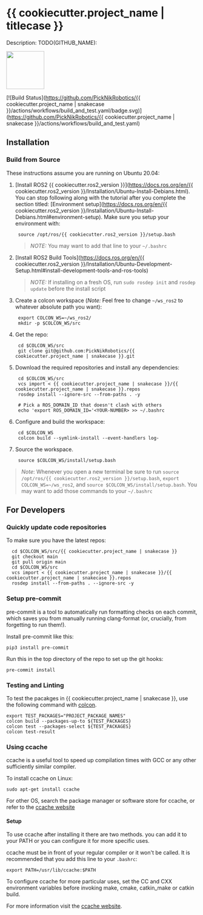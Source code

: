 # {{ cookiecutter.project_name | titlecase }}

Description: TODO(GITHUB_NAME):


<img src="https://picknik.ai/assets/images/logo.jpg" width="100">

[![Build Status](https://github.com/PickNikRobotics/{{ cookiecutter.project_name | snakecase }}/actions/workflows/build_and_test.yaml/badge.svg)](https://github.com/PickNikRobotics/{{ cookiecutter.project_name | snakecase }}/actions/workflows/build_and_test.yaml)

## Installation

### Build from Source

These instructions assume you are running on Ubuntu 20.04:

1. [Install ROS2 {{ cookiecutter.ros2_version }}](https://docs.ros.org/en/{{ cookiecutter.ros2_version }}/Installation/Ubuntu-Install-Debians.html). You can stop following along with the tutorial after you complete the section titled: [Environment setup](https://docs.ros.org/en/{{ cookiecutter.ros2_version }}/Installation/Ubuntu-Install-Debians.html#environment-setup). Make sure you setup your environment with:

        source /opt/ros/{{ cookiecutter.ros2_version }}/setup.bash

   > *NOTE:* You may want to add that line to your `~/.bashrc`

2. [Install ROS2 Build Tools](https://docs.ros.org/en/{{ cookiecutter.ros2_version }}/Installation/Ubuntu-Development-Setup.html#install-development-tools-and-ros-tools)

   > *NOTE:* If installing on a fresh OS, run `sudo rosdep init` and `rosdep update` before the install script

3. Create a colcon workspace (*Note:* Feel free to change `~/ws_ros2` to whatever absolute path you want):

        export COLCON_WS=~/ws_ros2/
        mkdir -p $COLCON_WS/src

4. Get the repo:

        cd $COLCON_WS/src
        git clone git@github.com:PickNikRobotics/{{ cookiecutter.project_name | snakecase }}.git

5. Download the required repositories and install any dependencies:

        cd $COLCON_WS/src
        vcs import < {{ cookiecutter.project_name | snakecase }}/{{ cookiecutter.project_name | snakecase }}.repos
        rosdep install --ignore-src --from-paths . -y

        # Pick a ROS_DOMAIN_ID that doesn't clash with others
        echo 'export ROS_DOMAIN_ID='<YOUR-NUMBER> >> ~/.bashrc

7. Configure and build the workspace:

        cd $COLCON_WS
        colcon build --symlink-install --event-handlers log-

8. Source the workspace.

        source $COLCON_WS/install/setup.bash

> *Note*: Whenever you open a new terminal be sure to run `source /opt/ros/{{ cookiecutter.ros2_version }}/setup.bash`, `export COLCON_WS=~/ws_ros2`, and `source $COLCON_WS/install/setup.bash`. You may want to add those commands to your `~/.bashrc`

## For Developers

### Quickly update code repositories

To make sure you have the latest repos:

      cd $COLCON_WS/src/{{ cookiecutter.project_name | snakecase }}
      git checkout main
      git pull origin main
      cd $COLCON_WS/src
      vcs import < {{ cookiecutter.project_name | snakecase }}/{{ cookiecutter.project_name | snakecase }}.repos
      rosdep install --from-paths . --ignore-src -y

### Setup pre-commit

pre-commit is a tool to automatically run formatting checks on each commit, which saves you from manually running clang-format (or, crucially, from forgetting to run them!).

Install pre-commit like this:

```
pip3 install pre-commit
```

Run this in the top directory of the repo to set up the git hooks:

```
pre-commit install
```

### Testing and Linting

To test the pacakges in {{ cookiecutter.project_name | snakecase }}, use the following command with [colcon](https://colcon.readthedocs.io/en/released/).

    export TEST_PACKAGES="PROJECT_PACKAGE_NAMES"
    colcon build --packages-up-to ${TEST_PACKAGES}
    colcon test --packages-select ${TEST_PACKAGES}
    colcon test-result

### Using ccache

ccache is a useful tool to speed up compilation times with GCC or any other sufficiently similar compiler.

To install ccache on Linux:

    sudo apt-get install ccache

For other OS, search the package manager or software store for ccache, or refer to the [ccache website](https://ccache.dev/)

#### Setup

To use ccache after installing it there are two methods. you can add it to your PATH or you can configure it for more specific uses.

ccache must be in front of your regular compiler or it won't be called. It is recommended that you add this line to your `.bashrc`:

    export PATH=/usr/lib/ccache:$PATH

To configure ccache for more particular uses, set the CC and CXX environment variables before invoking make, cmake, catkin_make or catkin build.

For more information visit the [ccache website](https://ccache.dev/).
